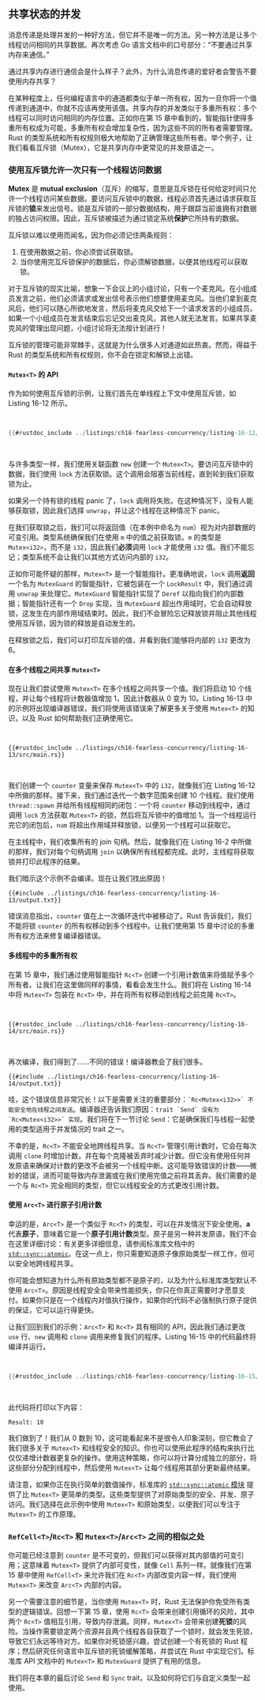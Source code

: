 ## 共享状态的并发

消息传递是处理并发的一种好方法，但它并不是唯一的方法。另一种方法是让多个线程访问相同的共享数据。再次考虑 Go 语言文档中的口号部分：“不要通过共享内存来通信。”

通过共享内存进行通信会是什么样子？此外，为什么消息传递的爱好者会警告不要使用内存共享？

在某种程度上，任何编程语言中的通道都类似于单一所有权，因为一旦你将一个值传递到通道中，你就不应该再使用该值。共享内存的并发类似于多重所有权：多个线程可以同时访问相同的内存位置。正如你在第 15 章中看到的，智能指针使得多重所有权成为可能，多重所有权会增加复杂性，因为这些不同的所有者需要管理。Rust 的类型系统和所有权规则极大地帮助了正确管理这些所有者。举个例子，让我们看看互斥锁（Mutex），它是共享内存中更常见的并发原语之一。

### 使用互斥锁允许一次只有一个线程访问数据

**Mutex** 是 **mutual exclusion**（互斥）的缩写，意思是互斥锁在任何给定时间只允许一个线程访问某些数据。要访问互斥锁中的数据，线程必须首先通过请求获取互斥锁的**锁**来发出信号。锁是互斥锁的一部分数据结构，用于跟踪当前谁拥有对数据的独占访问权限。因此，互斥锁被描述为通过锁定系统**保护**它所持有的数据。

互斥锁以难以使用而闻名，因为你必须记住两条规则：

1. 在使用数据之前，你必须尝试获取锁。
2. 当你使用完互斥锁保护的数据后，你必须解锁数据，以便其他线程可以获取锁。

对于互斥锁的现实比喻，想象一下会议上的小组讨论，只有一个麦克风。在小组成员发言之前，他们必须请求或发出信号表示他们想要使用麦克风。当他们拿到麦克风后，他们可以随心所欲地发言，然后将麦克风交给下一个请求发言的小组成员。如果一个小组成员在发言结束后忘记交出麦克风，其他人就无法发言。如果共享麦克风的管理出现问题，小组讨论将无法按计划进行！

互斥锁的管理可能非常棘手，这就是为什么很多人对通道如此热衷。然而，得益于 Rust 的类型系统和所有权规则，你不会在锁定和解锁上出错。

#### `Mutex<T>` 的 API

作为如何使用互斥锁的示例，让我们首先在单线程上下文中使用互斥锁，如 Listing 16-12 所示。

<Listing number="16-12" file-name="src/main.rs" caption="在单线程上下文中探索 `Mutex<T>` 的 API，以便简化">

```rust
{{#rustdoc_include ../listings/ch16-fearless-concurrency/listing-16-12/src/main.rs}}
```

</Listing>

与许多类型一样，我们使用关联函数 `new` 创建一个 `Mutex<T>`。要访问互斥锁中的数据，我们使用 `lock` 方法获取锁。这个调用会阻塞当前线程，直到轮到我们获取锁为止。

如果另一个持有锁的线程 panic 了，`lock` 调用将失败。在这种情况下，没有人能够获取锁，因此我们选择 `unwrap`，并让这个线程在这种情况下 panic。

在我们获取锁之后，我们可以将返回值（在本例中命名为 `num`）视为对内部数据的可变引用。类型系统确保我们在使用 `m` 中的值之前获取锁。`m` 的类型是 `Mutex<i32>`，而不是 `i32`，因此我们**必须**调用 `lock` 才能使用 `i32` 值。我们不能忘记；类型系统不会让我们以其他方式访问内部的 `i32`。

正如你可能怀疑的那样，`Mutex<T>` 是一个智能指针。更准确地说，`lock` 调用**返回**一个名为 `MutexGuard` 的智能指针，它被包装在一个 `LockResult` 中，我们通过调用 `unwrap` 来处理它。`MutexGuard` 智能指针实现了 `Deref` 以指向我们的内部数据；智能指针还有一个 `Drop` 实现，当 `MutexGuard` 超出作用域时，它会自动释放锁，这发生在内部作用域结束时。因此，我们不会冒险忘记释放锁并阻止其他线程使用互斥锁，因为锁的释放是自动发生的。

在释放锁之后，我们可以打印互斥锁的值，并看到我们能够将内部的 `i32` 更改为 6。

#### 在多个线程之间共享 `Mutex<T>`

现在让我们尝试使用 `Mutex<T>` 在多个线程之间共享一个值。我们将启动 10 个线程，并让每个线程将计数器值增加 1，因此计数器从 0 变为 10。Listing 16-13 中的示例将出现编译器错误，我们将使用该错误来了解更多关于使用 `Mutex<T>` 的知识，以及 Rust 如何帮助我们正确使用它。

<Listing number="16-13" file-name="src/main.rs" caption="十个线程，每个线程递增一个由 `Mutex<T>` 保护的计数器">

```rust,ignore,does_not_compile
{{#rustdoc_include ../listings/ch16-fearless-concurrency/listing-16-13/src/main.rs}}
```

</Listing>

我们创建一个 `counter` 变量来保存 `Mutex<T>` 中的 `i32`，就像我们在 Listing 16-12 中所做的那样。接下来，我们通过迭代一个数字范围来创建 10 个线程。我们使用 `thread::spawn` 并给所有线程相同的闭包：一个将 `counter` 移动到线程中，通过调用 `lock` 方法获取 `Mutex<T>` 的锁，然后将互斥锁中的值增加 1。当一个线程运行完它的闭包后，`num` 将超出作用域并释放锁，以便另一个线程可以获取它。

在主线程中，我们收集所有的 join 句柄。然后，就像我们在 Listing 16-2 中所做的那样，我们对每个句柄调用 `join` 以确保所有线程都完成。此时，主线程将获取锁并打印此程序的结果。

我们暗示这个示例不会编译。现在让我们找出原因！

```console
{{#include ../listings/ch16-fearless-concurrency/listing-16-13/output.txt}}
```

错误消息指出，`counter` 值在上一次循环迭代中被移动了。Rust 告诉我们，我们不能将锁 `counter` 的所有权移动到多个线程中。让我们使用第 15 章中讨论的多重所有权方法来修复编译器错误。

#### 多线程中的多重所有权

在第 15 章中，我们通过使用智能指针 `Rc<T>` 创建一个引用计数值来将值赋予多个所有者。让我们在这里做同样的事情，看看会发生什么。我们将在 Listing 16-14 中将 `Mutex<T>` 包装在 `Rc<T>` 中，并在将所有权移动到线程之前克隆 `Rc<T>`。

<Listing number="16-14" file-name="src/main.rs" caption="尝试使用 `Rc<T>` 允许多个线程拥有 `Mutex<T>`">

```rust,ignore,does_not_compile
{{#rustdoc_include ../listings/ch16-fearless-concurrency/listing-16-14/src/main.rs}}
```

</Listing>

再次编译，我们得到了……不同的错误！编译器教会了我们很多。

```console
{{#include ../listings/ch16-fearless-concurrency/listing-16-14/output.txt}}
```

哇，这个错误信息非常冗长！以下是需要关注的重要部分：`` `Rc<Mutex<i32>>` 不能安全地在线程之间发送 ``。编译器还告诉我们原因：`` trait `Send` 没有为 `Rc<Mutex<i32>>` 实现 ``。我们将在下一节讨论 `Send`：它是确保我们与线程一起使用的类型适用于并发情况的 trait 之一。

不幸的是，`Rc<T>` 不能安全地跨线程共享。当 `Rc<T>` 管理引用计数时，它会在每次调用 `clone` 时增加计数，并在每个克隆被丢弃时减少计数。但它没有使用任何并发原语来确保对计数的更改不会被另一个线程中断。这可能导致错误的计数——微妙的错误，进而可能导致内存泄漏或在我们使用完值之前将其丢弃。我们需要的是一个与 `Rc<T>` 完全相同的类型，但它以线程安全的方式更改引用计数。

#### 使用 `Arc<T>` 进行原子引用计数

幸运的是，`Arc<T>` 是一个类似于 `Rc<T>` 的类型，可以在并发情况下安全使用。**a** 代表**原子**，意味着它是一个**原子引用计数**类型。原子是另一种并发原语，我们不会在这里详细讨论：有关更多详细信息，请参阅标准库文档中的 [`std::sync::atomic`][atomic]<!-- ignore -->。在这一点上，你只需要知道原子像原始类型一样工作，但可以安全地跨线程共享。

你可能会想知道为什么所有原始类型都不是原子的，以及为什么标准库类型默认不使用 `Arc<T>`。原因是线程安全会带来性能损失，你只在你真正需要时才愿意支付。如果你只是在一个线程内对值执行操作，如果你的代码不必强制执行原子提供的保证，它可以运行得更快。

让我们回到我们的示例：`Arc<T>` 和 `Rc<T>` 具有相同的 API，因此我们通过更改 `use` 行、`new` 调用和 `clone` 调用来修复我们的程序。Listing 16-15 中的代码最终将编译并运行。

<Listing number="16-15" file-name="src/main.rs" caption="使用 `Arc<T>` 包装 `Mutex<T>` 以便能够在多个线程之间共享所有权">

```rust
{{#rustdoc_include ../listings/ch16-fearless-concurrency/listing-16-15/src/main.rs}}
```

</Listing>

此代码将打印以下内容：

<!-- 不提取输出，因为对此输出的更改不显著；更改可能是由于线程运行方式不同，而不是编译器的更改 -->

```text
Result: 10
```

我们做到了！我们从 0 数到 10，这可能看起来不是很令人印象深刻，但它教会了我们很多关于 `Mutex<T>` 和线程安全的知识。你也可以使用此程序的结构来执行比仅仅递增计数器更复杂的操作。使用这种策略，你可以将计算分成独立的部分，将这些部分分配到线程中，然后使用 `Mutex<T>` 让每个线程用其部分更新最终结果。

请注意，如果你正在执行简单的数值操作，标准库的 [`std::sync::atomic` 模块][atomic]<!-- ignore --> 提供了比 `Mutex<T>` 更简单的类型。这些类型提供了对原始类型的安全、并发、原子访问。我们选择在此示例中使用 `Mutex<T>` 和原始类型，以便我们可以专注于 `Mutex<T>` 的工作原理。

### `RefCell<T>`/`Rc<T>` 和 `Mutex<T>`/`Arc<T>` 之间的相似之处

你可能已经注意到 `counter` 是不可变的，但我们可以获得对其内部值的可变引用；这意味着 `Mutex<T>` 提供了内部可变性，就像 `Cell` 系列一样。就像我们在第 15 章中使用 `RefCell<T>` 来允许我们在 `Rc<T>` 内部改变内容一样，我们使用 `Mutex<T>` 来改变 `Arc<T>` 内部的内容。

另一个需要注意的细节是，当你使用 `Mutex<T>` 时，Rust 无法保护你免受所有类型的逻辑错误。回想一下第 15 章，使用 `Rc<T>` 会带来创建引用循环的风险，其中两个 `Rc<T>` 值相互引用，导致内存泄漏。同样，`Mutex<T>` 会带来创建**死锁**的风险。当操作需要锁定两个资源并且两个线程各自获取了一个锁时，就会发生死锁，导致它们永远等待对方。如果你对死锁感兴趣，尝试创建一个有死锁的 Rust 程序；然后研究任何语言中互斥锁的死锁缓解策略，并尝试在 Rust 中实现它们。标准库 API 文档中的 `Mutex<T>` 和 `MutexGuard` 提供了有用的信息。

我们将在本章的最后讨论 `Send` 和 `Sync` trait，以及如何将它们与自定义类型一起使用。

[atomic]: ../std/sync/atomic/index.html
